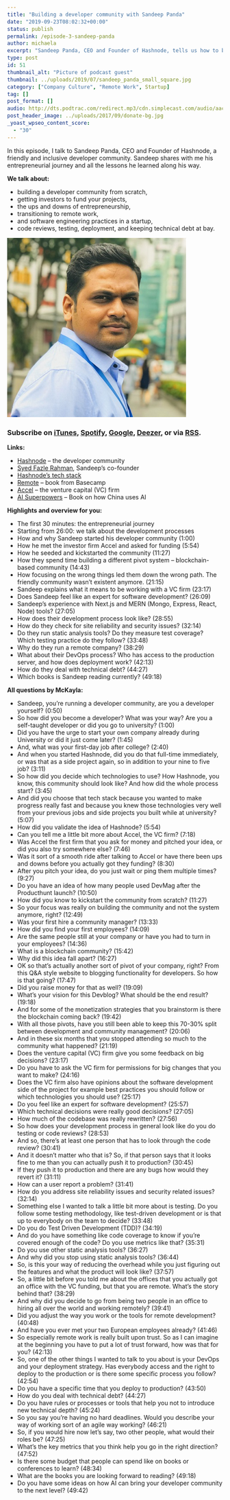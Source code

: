 ```yaml
---
title: "Building a developer community with Sandeep Panda"
date: "2019-09-23T08:02:32+00:00"
status: publish
permalink: /episode-3-sandeep-panda
author: michaela
excerpt: "Sandeep Panda, CEO and Founder of Hashnode, tells us how to build a developer community."
type: post
id: 51
thumbnail_alt: "Picture of podcast guest"
thumbnail: ../uploads/2019/07/sandeep_panda_small_square.jpg
category: ["Company Culture", "Remote Work", Startup]
tag: []
post_format: []
audio: http://dts.podtrac.com/redirect.mp3/cdn.simplecast.com/audio/aaca90/aaca909a-e34f-49ae-a86f-f59e4fa807f0/5aa645ad-9395-42df-a1bb-3640f6080820/sandeep_panda_ready_tc.mp3
post_header_image: ../uploads/2017/09/donate-bg.jpg
_yoast_wpseo_content_score:
  - "30"
---
```


In this episode, I talk to Sandeep Panda, CEO and Founder of Hashnode, a friendly and inclusive developer community. Sandeep shares with me his entrepreneurial journey and all the lessons he learned along his way.

**We talk about:**

- building a developer community from scratch,
- getting investors to fund your projects,
- the ups and downs of entrepreneurship,
- transitioning to remote work,
- and software engineering practices in a startup,
- code reviews, testing, deployment, and keeping technical debt at bay.

![](../uploads/2019/07/sandeep_panda_small_square.jpg)

### Subscribe on [iTunes](https://podcasts.apple.com/at/podcast/software-engineering-unlocked/id1477527378?l=en), [Spotify](https://open.spotify.com/show/2wz1OneBIDXpbBYeuyIsJL?si=2I0R0HuaTLK6RT0f7lDIFg), [Google](https://www.google.com/podcasts?feed=aHR0cHM6Ly9mZWVkcy5zaW1wbGVjYXN0LmNvbS9LMV9tdjBDSg%3D%3D), [Deezer](https://www.deezer.com/show/465682), or via [RSS](https://www.software-engineering-unlocked.com/subscribe/).

**Links:**

- [Hashnode](https://hashnode.com/) – the developer community
- [Syed Fazle Rahman](https://hashnode.com/@fazlerocks), Sandeep’s co-founder
- [Hashnode’s tech stack](https://stackshare.io/hashnode/hashnode)
- [Remote](https://basecamp.com/books/remote) – book from Basecamp
- [Accel](https://www.accel.com/) – the venture capital (VC) firm
- [AI Superpowers](https://www.amazon.de/AI-Superpowers-China-Silicon-Valley/dp/132854639X) – Book on how China uses AI

**Highlights and overview for you:**

- The first 30 minutes: the entrepreneurial journey
- Starting from 26:00: we talk about the development processes
- How and why Sandeep started his developer community (1:00)
- How he met the investor firm Accel and asked for funding (5:54)
- How he seeded and kickstarted the community (11:27)
- How they spend time building a different pivot system – blockchain-based community (14:43)
- How focusing on the wrong things led them down the wrong path. The friendly community wasn’t existent anymore. (21:15)
- Sandeep explains what it means to be working with a VC firm (23:17)
- Does Sandeep feel like an expert for software development? (26:09)
- Sandeep’s experience with Next.js and MERN (Mongo, Express, React, Node) tools? (27:05)
- How does their development process look like? (28:55)
- How do they check for site reliability and security issues? (32:14)
- Do they run static analysis tools? Do they measure test coverage? Which testing practice do they follow? (33:48)
- Why do they run a remote company? (38:29)
- What about their DevOps process? Who has access to the production server, and how does deployment work? (42:13)
- How do they deal with technical debt? (44:27)
- Which books is Sandeep reading currently? (49:18)

**All questions by McKayla:**

- Sandeep, you’re running a developer community, are you a developer yourself? (0:50)
- So how did you become a developer? What was your way? Are you a self-taught developer or did you go to university? (1:00)
- Did you have the urge to start your own company already during University or did it just come later? (1:45)
- And, what was your first-day job after college? (2:40)
- And when you started Hashnode, did you do that full-time immediately, or was that as a side project again, so in addition to your nine to five job? (3:11)
- So how did you decide which technologies to use? How Hashnode, you know, this community should look like? And how did the whole process start? (3:45)
- And did you choose that tech stack because you wanted to make progress really fast and because you knew those technologies very well from your previous jobs and side projects you built while at university? (5:07)
- How did you validate the idea of Hashnode? (5:54)
- Can you tell me a little bit more about Accel, the VC firm? (7:18)
- Was Accel the first firm that you ask for money and pitched your idea, or did you also try somewhere else? (7:46)
- Was it sort of a smooth ride after talking to Accel or have there been ups and downs before you actually got they funding? (8:30)
- After you pitch your idea, do you just wait or ping them multiple times? (9:27)
- Do you have an idea of how many people used DevMag after the Producthunt launch? (10:50)
- How did you know to kickstart the community from scratch? (11:27)
- So your focus was really on building the community and not the system anymore, right? (12:49)
- Was your first hire a community manager? (13:33)
- How did you find your first employees? (14:09)
- Are the same people still at your company or have you had to turn in your employees? (14:36)
- What is a blockchain community? (15:42)
- Why did this idea fall apart? (16:27)
- OK so that’s actually another sort of pivot of your company, right? From this Q&amp;A style website to blogging functionality for developers. So how is that going? (17:47)
- Did you raise money for that as well? (19:09)
- What’s your vision for this Devblog? What should be the end result? (19:18)
- And for some of the monetization strategies that you brainstorm is there the blockchain coming back? (19:42)
- With all those pivots, have you still been able to keep this 70-30% split between development and community management? (20:06)
- And in these six months that you stopped attending so much to the community what happened? (21:19)
- Does the venture capital (VC) firm give you some feedback on big decisions? (23:17)
- Do you have to ask the VC firm for permissions for big changes that you want to make? (24:16)
- Does the VC firm also have opinions about the software development side of the project for example best practices you should follow or which technologies you should use? (25:17)
- Do you feel like an expert for software development? (25:57)
- Which technical decisions were really good decisions? (27:05)
- How much of the codebase was really rewritten? (27:56)
- So how does your development process in general look like do you do testing or code reviews? (28:53)
- And so, there’s at least one person that has to look through the code review? (30:41)
- And it doesn’t matter who that is? So, if that person says that it looks fine to me than you can actually push it to production? (30:45)
- If they push it to production and there are any bugs how would they revert it? (31:11)
- How can a user report a problem? (31:41)
- How do you address site reliability issues and security related issues? (32:14)
- Something else I wanted to talk a little bit more about is testing. Do you follow some testing methodology, like test-driven development or is that up to everybody on the team to decide? (33:48)
- Do you do Test Driven Development (TDD)? (34:19)
- And do you have something like code coverage to know if you’re covered enough of the code? Do you use metrics like that? (35:31)
- Do you use other static analysis tools? (36:27)
- And why did you stop using static analysis tools? (36:44)
- So, is this your way of reducing the overhead while you just figuring out the features and what the product will look like? (37:57)
- So, a little bit before you told me about the offices that you actually got an office with the VC funding, but that you are remote. What’s the story behind that? (38:29)
- And why did you decide to go from being two people in an office to hiring all over the world and working remotely? (39:41)
- Did you adjust the way you work or the tools for remote development? (40:48)
- And have you ever met your two European employees already? (41:46)
- So especially remote work is really built upon trust. So as I can imagine at the beginning you have to put a lot of trust forward, how was that for you? (42:13)
- So, one of the other things I wanted to talk to you about is your DevOps and your deployment strategy. Has everybody access and the right to deploy to the production or is there some specific process you follow? (42:54)
- Do you have a specific time that you deploy to production? (43:50)
- How do you deal with technical debt? (44:27)
- Do you have rules or processes or tools that help you not to introduce new technical depth? (45:24)
- So you say you’re having no hard deadlines. Would you describe your way of working sort of an agile way working? (46:21)
- So, if you would hire now let’s say, two other people, what would their roles be? (47:25)
- What’s the key metrics that you think help you go in the right direction? (47:52)
- Is there some budget that people can spend like on books or conferences to learn? (48:34)
- What are the books you are looking forward to reading? (49:18)
- Do you have some ideas on how AI can bring your developer community to the next level? (49:42)

